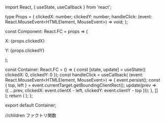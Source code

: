 import React, { useState, useCallback } from 'react';

type Props = {
clickedX: number;
clickedY: number;
handleClick: (event: React.MouseEvent<HTMLElement, MouseEvent>) => void;
};

const Component: React.FC<Props> = props => (

  <div>
    <div
      style={{ width: 100, height: 100, background: '#ccf' }}
      onClick={props.handleClick}
    />
    <p
      style={{ width: 100, height: 100, background: '#fcc' }}
      onClick={props.handleClick}
    />
    <p>X: {props.clickedX}</p>
    <p>Y: {props.clickedY}</p>
  </div>
);

const Container: React.FC = () => {
const [state, update] = useState({
clickedX: 0,
clickedY: 0
});
const handleClick = useCallback(
(event: React.MouseEvent<HTMLElement, MouseEvent>) => {
event.persist();
const { top, left } = event.currentTarget.getBoundingClientRect();
update(prev => ({
...prev,
clickedX: event.clientX - left,
clickedY: event.clientY - top
}));
},
[]
);
return (
<Component
      clickedX={state.clickedX}
      clickedY={state.clickedY}
      handleClick={handleClick}
    />
);
};

export default Container;

//children ファクトリ関数

